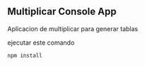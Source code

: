 ## Multiplicar Console App
Aplicacion de multiplicar
para generar tablas

ejecutar este comando

``
npm install
``